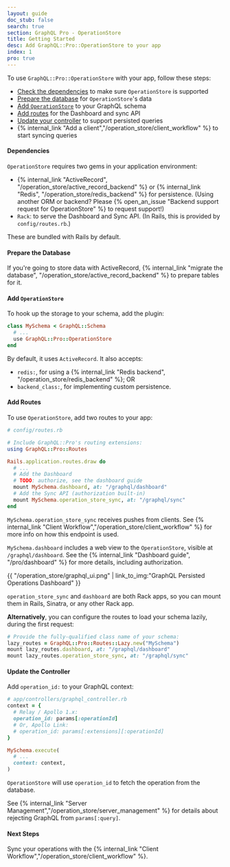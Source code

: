 ```yaml
---
layout: guide
doc_stub: false
search: true
section: GraphQL Pro - OperationStore
title: Getting Started
desc: Add GraphQL::Pro::OperationStore to your app
index: 1
pro: true
---
```


To use `GraphQL::Pro::OperationStore` with your app, follow these steps:

- [Check the dependencies](#dependencies) to make sure `OperationStore` is supported
- [Prepare the database](#prepare-the-database) for `OperationStore`'s  data
- [Add `OperationStore`](#add-operationstore) to your GraphQL schema
- [Add routes](#add-routes) for the Dashboard and sync API
- [Update your controller](#update-the-controller) to support persisted queries
- {% internal_link "Add a client","/operation_store/client_workflow" %} to start syncing queries

#### Dependencies

`OperationStore` requires two gems in your application environment:

- {% internal_link "ActiveRecord", "/operation_store/active_record_backend" %} or {% internal_link "Redis", "/operation_store/redis_backend" %} for persistence. (Using another ORM or backend? Please {% open_an_issue "Backend support request for OperationStore" %} to request support!)
- `Rack`: to serve the Dashboard and Sync API. (In Rails, this is provided by `config/routes.rb`.)

These are bundled with Rails by default.

#### Prepare the Database

If you're going to store data with ActiveRecord, {% internal_link "migrate the database", "/operation_store/active_record_backend" %} to prepare tables for it.

#### Add `OperationStore`

To hook up the storage to your schema, add the plugin:

```ruby
class MySchema < GraphQL::Schema
  # ...
  use GraphQL::Pro::OperationStore
end
```

By default, it uses `ActiveRecord`. It also accepts:

- `redis:`, for using a {% internal_link "Redis backend", "/operation_store/redis_backend" %}; OR
- `backend_class:`, for implementing custom persistence.

#### Add Routes

To use `OperationStore`, add two routes to your app:

```ruby
# config/routes.rb

# Include GraphQL::Pro's routing extensions:
using GraphQL::Pro::Routes

Rails.application.routes.draw do
  # ...
  # Add the Dashboard
  # TODO: authorize, see the dashboard guide
  mount MySchema.dashboard, at: "/graphql/dashboard"
  # Add the Sync API (authorization built-in)
  mount MySchema.operation_store_sync, at: "/graphql/sync"
end
```

`MySchema.operation_store_sync` receives pushes from clients. See {% internal_link "Client Workflow","/operation_store/client_workflow" %} for more info on how this endpoint is used.

`MySchema.dashboard` includes a web view to the `OperationStore`, visible at `/graphql/dashboard`. See the {% internal_link "Dashboard guide", "/pro/dashboard" %} for more details, including authorization.

{{ "/operation_store/graphql_ui.png" | link_to_img:"GraphQL Persisted Operations Dashboard" }}

`operation_store_sync` and `dashboard` are both Rack apps, so you can mount them in Rails, Sinatra, or any other Rack app.

__Alternatively__, you can configure the routes to load your schema lazily, during the first request:

```ruby
# Provide the fully-qualified class name of your schema:
lazy_routes = GraphQL::Pro::Routes::Lazy.new("MySchema")
mount lazy_routes.dashboard, at: "/graphql/dashboard"
mount lazy_routes.operation_store_sync, at: "/graphql/sync"
```

#### Update the Controller

Add `operation_id:` to your GraphQL context:

```ruby
# app/controllers/graphql_controller.rb
context = {
  # Relay / Apollo 1.x:
  operation_id: params[:operationId]
  # Or, Apollo Link:
  # operation_id: params[:extensions][:operationId]
}

MySchema.execute(
  # ...
  context: context,
)
```

`OperationStore` will use `operation_id` to fetch the operation from the database.

See {% internal_link "Server Management","/operation_store/server_management" %} for details about rejecting GraphQL from `params[:query]`.

#### Next Steps

Sync your operations with the {% internal_link "Client Workflow","/operation_store/client_workflow" %}.
